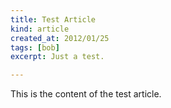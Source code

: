 ```yaml
--- 
title: Test Article
kind: article
created_at: 2012/01/25
tags: [bob]
excerpt: Just a test.

---
```


This is the content of the test article.


